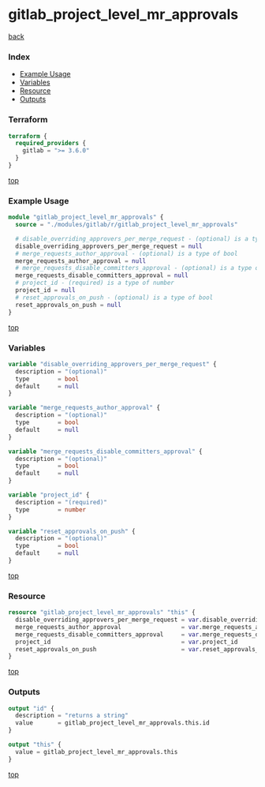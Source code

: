 # gitlab_project_level_mr_approvals

[back](../gitlab.md)

### Index

- [Example Usage](#example-usage)
- [Variables](#variables)
- [Resource](#resource)
- [Outputs](#outputs)

### Terraform

```terraform
terraform {
  required_providers {
    gitlab = ">= 3.6.0"
  }
}
```

[top](#index)

### Example Usage

```terraform
module "gitlab_project_level_mr_approvals" {
  source = "./modules/gitlab/r/gitlab_project_level_mr_approvals"

  # disable_overriding_approvers_per_merge_request - (optional) is a type of bool
  disable_overriding_approvers_per_merge_request = null
  # merge_requests_author_approval - (optional) is a type of bool
  merge_requests_author_approval = null
  # merge_requests_disable_committers_approval - (optional) is a type of bool
  merge_requests_disable_committers_approval = null
  # project_id - (required) is a type of number
  project_id = null
  # reset_approvals_on_push - (optional) is a type of bool
  reset_approvals_on_push = null
}
```

[top](#index)

### Variables

```terraform
variable "disable_overriding_approvers_per_merge_request" {
  description = "(optional)"
  type        = bool
  default     = null
}

variable "merge_requests_author_approval" {
  description = "(optional)"
  type        = bool
  default     = null
}

variable "merge_requests_disable_committers_approval" {
  description = "(optional)"
  type        = bool
  default     = null
}

variable "project_id" {
  description = "(required)"
  type        = number
}

variable "reset_approvals_on_push" {
  description = "(optional)"
  type        = bool
  default     = null
}
```

[top](#index)

### Resource

```terraform
resource "gitlab_project_level_mr_approvals" "this" {
  disable_overriding_approvers_per_merge_request = var.disable_overriding_approvers_per_merge_request
  merge_requests_author_approval                 = var.merge_requests_author_approval
  merge_requests_disable_committers_approval     = var.merge_requests_disable_committers_approval
  project_id                                     = var.project_id
  reset_approvals_on_push                        = var.reset_approvals_on_push
}
```

[top](#index)

### Outputs

```terraform
output "id" {
  description = "returns a string"
  value       = gitlab_project_level_mr_approvals.this.id
}

output "this" {
  value = gitlab_project_level_mr_approvals.this
}
```

[top](#index)